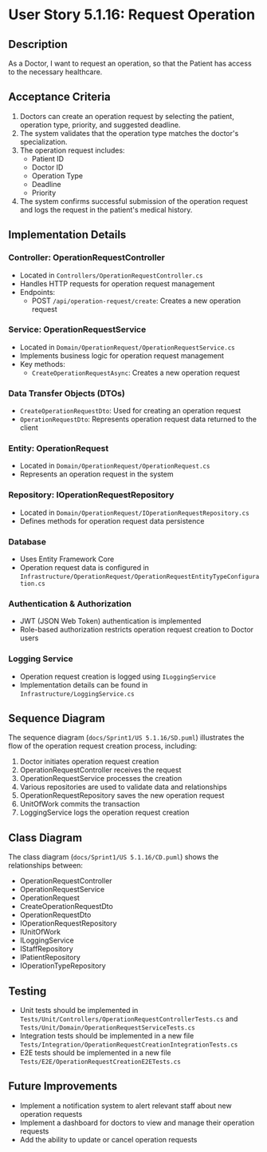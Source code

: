 # User Story 5.1.16: Request Operation

## Description
As a Doctor, I want to request an operation, so that the Patient has access to the necessary healthcare.

## Acceptance Criteria
1. Doctors can create an operation request by selecting the patient, operation type, priority, and suggested deadline.
2. The system validates that the operation type matches the doctor's specialization.
3. The operation request includes:
   - Patient ID
   - Doctor ID
   - Operation Type
   - Deadline
   - Priority
4. The system confirms successful submission of the operation request and logs the request in the patient's medical history.

## Implementation Details

### Controller: OperationRequestController
- Located in `Controllers/OperationRequestController.cs`
- Handles HTTP requests for operation request management
- Endpoints:
  - POST `/api/operation-request/create`: Creates a new operation request

### Service: OperationRequestService
- Located in `Domain/OperationRequest/OperationRequestService.cs`
- Implements business logic for operation request management
- Key methods:
  - `CreateOperationRequestAsync`: Creates a new operation request

### Data Transfer Objects (DTOs)
- `CreateOperationRequestDto`: Used for creating an operation request
- `OperationRequestDto`: Represents operation request data returned to the client

### Entity: OperationRequest
- Located in `Domain/OperationRequest/OperationRequest.cs`
- Represents an operation request in the system

### Repository: IOperationRequestRepository
- Located in `Domain/OperationRequest/IOperationRequestRepository.cs`
- Defines methods for operation request data persistence

### Database
- Uses Entity Framework Core
- Operation request data is configured in `Infrastructure/OperationRequest/OperationRequestEntityTypeConfiguration.cs`

### Authentication & Authorization
- JWT (JSON Web Token) authentication is implemented
- Role-based authorization restricts operation request creation to Doctor users

### Logging Service
- Operation request creation is logged using `ILoggingService`
- Implementation details can be found in `Infrastructure/LoggingService.cs`

## Sequence Diagram
The sequence diagram (`docs/Sprint1/US 5.1.16/SD.puml`) illustrates the flow of the operation request creation process, including:
1. Doctor initiates operation request creation
2. OperationRequestController receives the request
3. OperationRequestService processes the creation
4. Various repositories are used to validate data and relationships
5. OperationRequestRepository saves the new operation request
6. UnitOfWork commits the transaction
7. LoggingService logs the operation request creation

## Class Diagram
The class diagram (`docs/Sprint1/US 5.1.16/CD.puml`) shows the relationships between:
- OperationRequestController
- OperationRequestService
- OperationRequest
- CreateOperationRequestDto
- OperationRequestDto
- IOperationRequestRepository
- IUnitOfWork
- ILoggingService
- IStaffRepository
- IPatientRepository
- IOperationTypeRepository

## Testing
- Unit tests should be implemented in `Tests/Unit/Controllers/OperationRequestControllerTests.cs` and `Tests/Unit/Domain/OperationRequestServiceTests.cs`
- Integration tests should be implemented in a new file `Tests/Integration/OperationRequestCreationIntegrationTests.cs`
- E2E tests should be implemented in a new file `Tests/E2E/OperationRequestCreationE2ETests.cs`

## Future Improvements
- Implement a notification system to alert relevant staff about new operation requests
- Implement a dashboard for doctors to view and manage their operation requests
- Add the ability to update or cancel operation requests
